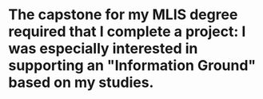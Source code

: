 # The capstone for my MLIS degree required that I complete a project: I was especially interested in supporting an "Information Ground" based on my studies.  

